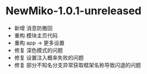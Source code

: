 # NewMiko-1.0.1-unreleased

- 新增 消息防撤回
- 重构 模块主页代码
- 重构 app -> 更多设置
- 修复 深色模式的问题
- 修复 设置注入概率失败的问题
- 修复 部分不知名分支异常获取框架名称导致闪退的问题